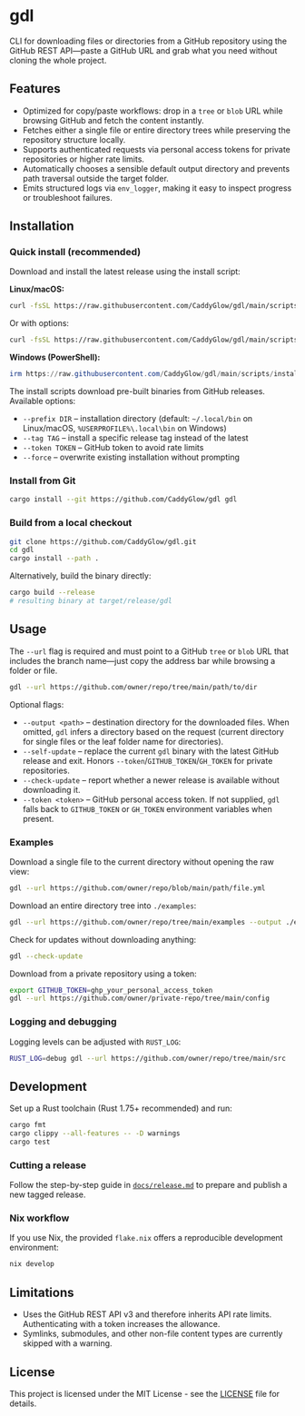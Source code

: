 # gdl

CLI for downloading files or directories from a GitHub repository using the GitHub REST API—paste a GitHub URL and grab what you need without cloning the whole project.

## Features
- Optimized for copy/paste workflows: drop in a `tree` or `blob` URL while browsing GitHub and fetch the content instantly.
- Fetches either a single file or entire directory trees while preserving the repository structure locally.
- Supports authenticated requests via personal access tokens for private repositories or higher rate limits.
- Automatically chooses a sensible default output directory and prevents path traversal outside the target folder.
- Emits structured logs via `env_logger`, making it easy to inspect progress or troubleshoot failures.

## Installation

### Quick install (recommended)

Download and install the latest release using the install script:

**Linux/macOS:**
```bash
curl -fsSL https://raw.githubusercontent.com/CaddyGlow/gdl/main/scripts/install.sh | bash
```

Or with options:
```bash
curl -fsSL https://raw.githubusercontent.com/CaddyGlow/gdl/main/scripts/install.sh | bash -s -- --prefix ~/.local/bin
```

**Windows (PowerShell):**
```powershell
irm https://raw.githubusercontent.com/CaddyGlow/gdl/main/scripts/install.ps1 | iex
```

The install scripts download pre-built binaries from GitHub releases. Available options:
- `--prefix DIR` – installation directory (default: `~/.local/bin` on Linux/macOS, `%USERPROFILE%\.local\bin` on Windows)
- `--tag TAG` – install a specific release tag instead of the latest
- `--token TOKEN` – GitHub token to avoid rate limits
- `--force` – overwrite existing installation without prompting

### Install from Git
```bash
cargo install --git https://github.com/CaddyGlow/gdl gdl
```

### Build from a local checkout
```bash
git clone https://github.com/CaddyGlow/gdl.git
cd gdl
cargo install --path .
```

Alternatively, build the binary directly:
```bash
cargo build --release
# resulting binary at target/release/gdl
```

## Usage

The `--url` flag is required and must point to a GitHub `tree` or `blob` URL that includes the branch name—just copy the address bar while browsing a folder or file.

```bash
gdl --url https://github.com/owner/repo/tree/main/path/to/dir
```

Optional flags:
- `--output <path>` – destination directory for the downloaded files. When omitted, `gdl` infers a directory based on the request (current directory for single files or the leaf folder name for directories).
- `--self-update` – replace the current `gdl` binary with the latest GitHub release and exit. Honors `--token`/`GITHUB_TOKEN`/`GH_TOKEN` for private repositories.
- `--check-update` – report whether a newer release is available without downloading it.
- `--token <token>` – GitHub personal access token. If not supplied, `gdl` falls back to `GITHUB_TOKEN` or `GH_TOKEN` environment variables when present.

### Examples

Download a single file to the current directory without opening the raw view:
```bash
gdl --url https://github.com/owner/repo/blob/main/path/file.yml
```

Download an entire directory tree into `./examples`:
```bash
gdl --url https://github.com/owner/repo/tree/main/examples --output ./examples
```

Check for updates without downloading anything:
```bash
gdl --check-update
```

Download from a private repository using a token:
```bash
export GITHUB_TOKEN=ghp_your_personal_access_token
gdl --url https://github.com/owner/private-repo/tree/main/config
```

### Logging and debugging

Logging levels can be adjusted with `RUST_LOG`:
```bash
RUST_LOG=debug gdl --url https://github.com/owner/repo/tree/main/src
```

## Development

Set up a Rust toolchain (Rust 1.75+ recommended) and run:
```bash
cargo fmt
cargo clippy --all-features -- -D warnings
cargo test
```

### Cutting a release

Follow the step-by-step guide in [`docs/release.md`](docs/release.md) to prepare and publish a new tagged release.

### Nix workflow

If you use Nix, the provided `flake.nix` offers a reproducible development environment:
```bash
nix develop
```

## Limitations
- Uses the GitHub REST API v3 and therefore inherits API rate limits. Authenticating with a token increases the allowance.
- Symlinks, submodules, and other non-file content types are currently skipped with a warning.

## License

This project is licensed under the MIT License - see the [LICENSE](LICENSE) file for details.

